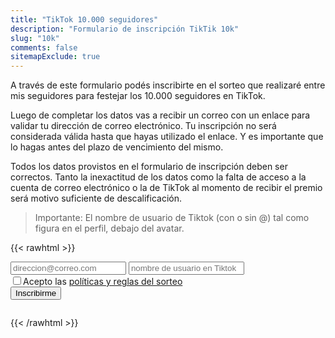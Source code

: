```yaml
---
title: "TikTok 10.000 seguidores"
description: "Formulario de inscripción TikTik 10k"
slug: "10k"
comments: false
sitemapExclude: true
---
```


A través de este formulario podés inscribirte en el sorteo que realizaré entre mis seguidores para festejar los 10.000 seguidores en TikTok.

Luego de completar los datos vas a recibir un correo con un enlace para validar tu dirección de correo electrónico.
Tu inscripción no será considerada válida hasta que hayas utilizado el enlace.
Y es importante que lo hagas antes del plazo de vencimiento del mismo.

Todos los datos provistos en el formulario de inscripción deben ser correctos.
Tanto la inexactitud de los datos como la falta de acceso a la cuenta de correo electrónico o la de TikTok al momento de recibir el premio será motivo suficiente de descalificación.

> Importante: El nombre de usuario de Tiktok (con o sin @) tal como figura en el perfil, debajo del avatar.

{{< rawhtml >}}
<script src="https://www.google.com/recaptcha/api.js" async defer></script>
<form id="form" class="user-form" accept-charset="UTF-8" action="https://10k.drkbugs.workers.dev/post" method="POST">
  <input name="email" type="email" placeholder="direccion@correo.com">
  <input name="tiktok_username" type="text" placeholder="nombre de usuario en Tiktok">
  <div id="recaptcha" class="g-recaptcha" data-sitekey="6Ld7BWUeAAAAAO8r3znUF9t8CG-w8M1imglN6niS"></div>
  <div><input type="checkbox">Acepto las <a href="/10k-policy">políticas y reglas del sorteo</a></input></div>
  <button type="submit">Inscribirme</button>
</form>
<pre id="response"></pre>
<script type="text/javascript">
  function disable_form(form) {
    const elements = form.elements;
    for (let i = 0, len = elements.length; i < len; ++i) {
      elements[i].disabled = true;
    }
  } 
  const form = document.querySelector("#form");
  const recaptcha = document.querySelector("#recaptcha");
  const response = document.querySelector("#response");
  form.onsubmit = async (event) => {
      event.preventDefault();
      const data = new FormData(event.target);
      const values = Object.fromEntries(data.entries());
      const json = JSON.stringify(values, null, 2);

      var xhr = new XMLHttpRequest();
      xhr.open('POST', event.target.action, true);
      xhr.setRequestHeader('Content-Type', 'application/json');
      xhr.onreadystatechange = function() {
        if (this.readyState === XMLHttpRequest.DONE) {
          response.innerHTML = this.responseText;
          disable_form(form);
          recaptcha.remove();
        }
      }
      xhr.send(json);
  }
</script>
{{< /rawhtml >}}